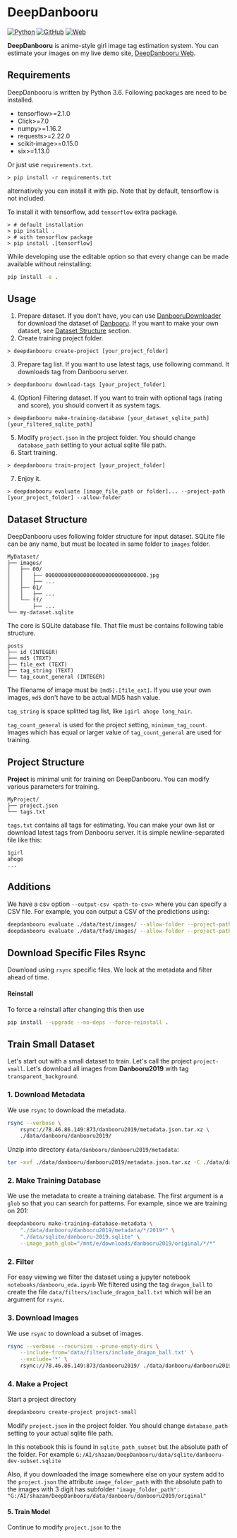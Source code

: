 # DeepDanbooru
[![Python](https://img.shields.io/badge/python-3.6-green)](https://www.python.org/doc/versions/)
[![GitHub](https://img.shields.io/github/license/KichangKim/DeepDanbooru)](https://opensource.org/licenses/MIT)
[![Web](https://img.shields.io/badge/web%20demo-20191108-brightgreen)](http://kanotype.iptime.org:8003/deepdanbooru/)

**DeepDanbooru** is anime-style girl image tag estimation system. You can estimate your images on my live demo site, [DeepDanbooru Web](http://kanotype.iptime.org:8003/deepdanbooru/).

## Requirements
DeepDanbooru is written by Python 3.6. Following packages are need to be installed.
- tensorflow>=2.1.0
- Click>=7.0
- numpy>=1.16.2
- requests>=2.22.0
- scikit-image>=0.15.0
- six>=1.13.0

Or just use `requirements.txt`.
```
> pip install -r requirements.txt
```

alternatively you can install it with pip. Note that by default, tensorflow is not included.

To install it with tensorflow, add `tensorflow` extra package.

```
> # default installation
> pip install .
> # with tensorflow package
> pip install .[tensorflow]
```

While developing use the editable option so that every change can be made available without reinstalling:
```bash
pip install -e .
```

## Usage
1. Prepare dataset. If you don't have, you can use [DanbooruDownloader](https://github.com/KichangKim/DanbooruDownloader) for download the dataset of [Danbooru](https://danbooru.donmai.us/). If you want to make your own dataset, see [Dataset Structure](#dataset-structure) section.
2. Create training project folder.
```
> deepdanbooru create-project [your_project_folder]
```
3. Prepare tag list. If you want to use latest tags, use following command. It downloads tag from Danbooru server.
```
> deepdanbooru download-tags [your_project_folder]
```
4. (Option) Filtering dataset. If you want to train with optional tags (rating and score), you should convert it as system tags.
```
> deepdanbooru make-training-database [your_dataset_sqlite_path] [your_filtered_sqlite_path]
```
5. Modify `project.json` in the project folder. You should change `database_path` setting to your actual sqlite file path.
6. Start training.
```
> deepdanbooru train-project [your_project_folder]
```
7. Enjoy it.
```
> deepdanbooru evaluate [image_file_path or folder]... --project-path [your_project_folder] --allow-folder
```

## Dataset Structure
DeepDanbooru uses following folder structure for input dataset. SQLite file can be any name, but must be located in same folder to `images` folder.
```
MyDataset/
├── images/
│   ├── 00/
│   │   ├── 00000000000000000000000000000000.jpg
│   │   ├── ...
│   ├── 01/
│   │   ├── ...
│   └── ff/
│       ├── ...
└── my-dataset.sqlite
```
The core is SQLite database file. That file must be contains following table structure.
```
posts
├── id (INTEGER)
├── md5 (TEXT)
├── file_ext (TEXT)
├── tag_string (TEXT)
└── tag_count_general (INTEGER)
```
The filename of image must be `[md5].[file_ext]`. If you use your own images, `md5` don't have to be actual MD5 hash value.

`tag_string` is space splitted tag list, like `1girl ahoge long_hair`.

`tag_count_general` is used for the project setting, `minimum_tag_count`. Images which has equal or larger value of `tag_count_general` are used for training.

## Project Structure
**Project** is minimal unit for training on DeepDanbooru. You can modify various parameters for training.
```
MyProject/
├── project.json
└── tags.txt
```
`tags.txt` contains all tags for estimating. You can make your own list or download latest tags from Danbooru server. It is simple newline-separated file like this:
```
1girl
ahoge
...
```


## Additions
We have a csv option `--output-csv <path-to-csv>` where you can specify a CSV file.
For example, you can output a CSV of the predictions using:
```bash
deepdanbooru evaluate ./data/test/images/ --allow-folder --project-path deepdanbooru-v3-20200101-sgd-e30 --output-csv ./data/test/predictions/predictions.csv
deepdanbooru evaluate ./data/tfod/images/ --allow-folder --project-path deepdanbooru-v3-20200101-sgd-e30 --output-csv ./data/tfod/predictions/predictions.csv
```

## Download Specific Files Rsync
Download using `rsync` specific files. We look at the metadata and filter ahead of time.


#### Reinstall
To force a reinstall after changing this then use
```bash
pip install --upgrade --no-deps --force-reinstall .
```


## Train Small Dataset
Let's start out with a small dataset to train. Let's call the project `project-small`.
Let's download all images from **Danbooru2019** with tag `transparent_background`.

### 1. Download Metadata
We use `rsync` to download the metadata.
```bash
rsync --verbose \
    rsync://78.46.86.149:873/danbooru2019/metadata.json.tar.xz \
    ./data/danbooru/danbooru2019/
```
Unzip into directory `data/danbooru/danbooru2019/metadata`:
```bash
tar -xvf ./data/danbooru/danbooru2019/metadata.json.tar.xz -C ./data/danbooru/danbooru2019/metadata
```

### 2. Make Training Database
We use the metadata to create a training database. 
The first argument is a `glob` so that you can search for patterns.
For example, since we are training on 201:
```bash
deepdanbooru make-training-database-metadata \
    "./data/danbooru/danbooru2019/metadata/*/2019*" \
    "./data/sqlite/danbooru-2019.sqlite" \
    --image_path_glob="/mnt/e/downloads/danbooru2019/original/*/*"
```


### 2. Filter
For easy viewing we filter the dataset using a jupyter notebook `notebooks/danbooru_eda.ipynb`
We filtered using the tag `dragon_ball` to create the file `data/filters/include_dragon_ball.txt` which will be an 
argument for `rsync`. 

### 3. Download Images
We use `rsync` to download a subset of images.

```bash
rsync --verbose --recursive --prune-empty-dirs \
	--include-from='data/filters/include_dragon_ball.txt' \
	--exclude='*' \
	rsync://78.46.86.149:873/danbooru2019/ ./data/danbooru/danbooru2019/
```

### 4. Make a Project
Start a project directory 
```bash
deepdanbooru create-project project-small
```
Modify `project.json` in the project folder. You should change `database_path` setting to your actual sqlite file path.

In this notebook this is found in `sqlite_path_subset` but the absolute path of the folder.
For example `G:/AI/shazam/DeepDanbooru/data/sqlite/danbooru-dev-subset.sqlite`

Also, if you downloaded the image somewhere else on your system add to the `project.json` the attribute `image_folder_path` with the absolute path to the
images with 3 digit has subfolder `"image_folder_path": "G:/AI/shazam/DeepDanbooru/data/danbooru/danbooru2019/original"`


#### 5. Train Model
Continue to modify `project.json` to the 